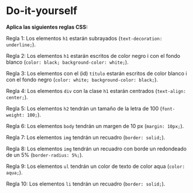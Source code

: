 # Do-it-yourself
**Aplica las siguientes reglas CSS:**

Regla 1: Los elementos ```h1``` estarán subrayados (```text-decoration: underline;```).

Regla 2: Los elementos ```h1``` estarán escritos de color negro i con el fondo blanco (```color: black; background-color: white;```).

Regla 3: Los elementos con el (id) ```título``` estarán escritos de color blanco i con el fondo negro (```color: white; background-color: black;```).

Regla 4: Los elementos ```div``` con la clase ```h1``` estarán centrados (```text-align: center;```). 

Regla 5: Los elementos ```h2``` tendrán un tamaño de la letra de 100 (```font-weight: 100;```).

Regla 6: Los elementos ```body``` tendrán un margen de 10 px (```margin: 10px;```).

Regla 7: Los elementos ```img``` tendrán un recuadro (```border: solid;```).

Regla 8: Los elementos ```img``` tendrán un recuadro con borde un redondeado de un 5% (```border-radius: 5%;```).

Regla 9: Los elementos ```ul``` tendrán un color de texto de color aqua (```color: aqua;```).

Regla 10: Los elementos ```li``` tendrán un recuadro (```border: solid;```).
